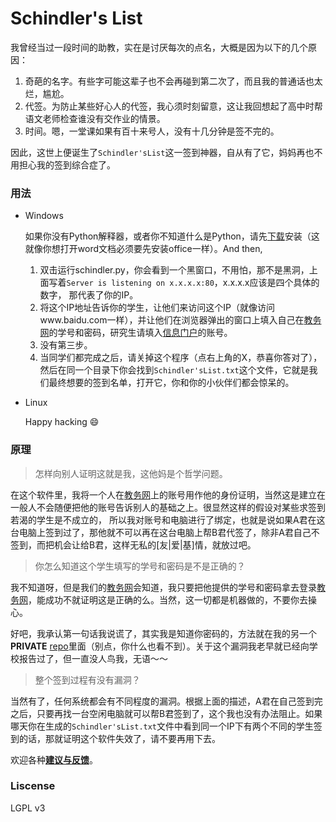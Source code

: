 # Schindler's List

我曾经当过一段时间的助教，实在是讨厌每次的点名，大概是因为以下的几个原因：

1. 奇葩的名字。有些字可能这辈子也不会再碰到第二次了，而且我的普通话也太烂，尴尬。
2. 代签。为防止某些好心人的代签，我心须时刻留意，这让我回想起了高中时帮语文老师检查谁没有交作业的情景。
3. 时间。嗯，一堂课如果有百十来号人，没有十几分钟是签不完的。

因此，这世上便诞生了`Schindler'sList`这一签到神器，自从有了它，妈妈再也不用担心我的签到综合症了。

### 用法
* Windows

    如果你没有Python解释器，或者你不知道什么是Python，请先[下载](http://python.org/ftp/python/2.7.5/python-2.7.5.msi)安装（这就像你想打开word文档必须要先安装office一样）。And then,
    1. 双击运行schindler.py，你会看到一个黑窗口，不用怕，那不是黑洞，上面写着`Server is listening on x.x.x.x:80`，x.x.x.x应该是四个具体的数字，
那代表了你的IP。
    2. 将这个IP地址告诉你的学生，让他们来访问这个IP（就像访问www.baidu.com一样），并让他们在浏览器弹出的窗口上填入自己在[教务网](http://jw.dhu.edu.cn)的学号和密码，研究生请填入[信息门户](http://my.dhu.edu.cn)的账号。
    3. 没有第三步。
    4. 当同学们都完成之后，请关掉这个程序（点右上角的X，恭喜你答对了），然后在同一个目录下你会找到`Schindler'sList.txt`这个文件，它就是我们最终想要的签到名单，打开它，你和你的小伙伴们都会惊呆的。

* Linux
  
    Happy hacking :smile: 

### 原理
>怎样向别人证明这就是我，这他妈是个哲学问题。

在这个软件里，我将一个人在[教务网](http://jw.dhu.edu.cn)上的账号用作他的身份证明，当然这是建立在一般人不会随便把他的账号告诉别人的基础之上。很显然这样的假设对某些求签到若渴的学生是不成立的，
所以我对账号和电脑进行了绑定，也就是说如果A君在这台电脑上签到过了，那他就不可以再在这台电脑上帮B君代签了，除非A君自己不签到，而把机会让给B君，这样无私的[友|爱|基]情，就放过吧。

>你怎么知道这个学生填写的学号和密码是不是正确的？

我不知道呀，但是我们的[教务网](http://jw.dhu.edu.cn)会知道，我只要把他提供的学号和密码拿去登录[教务网](http://jw.dhu.edu.cn)，能成功不就证明这是正确的么。当然，这一切都是机器做的，不要你去操心。


好吧，我承认第一句话我说谎了，其实我是知道你密码的，方法就在我的另一个**PRIVATE** [repo](https://github.com/polyrabbit/dhu-jw-sql-injection)里面（别点，你什么也看不到）。关于这个漏洞我老早就已经向学校报告过了，但一直没人鸟我，无语～～

>整个签到过程有没有漏洞？

当然有了，任何系统都会有不同程度的漏洞。根据上面的描述，A君在自己签到完之后，只要再找一台空闲电脑就可以帮B君签到了，这个我也没有办法阻止。如果哪天你在生成的`Schindler'sList.txt`文件中看到同一个IP下有两个不同的学生签到的话，那就证明这个软件失效了，请不要再用下去。

欢迎各种[**建议与反馈**](https://github.com/polyrabbit/Schindler-List/issues)。

### Liscense
LGPL v3
